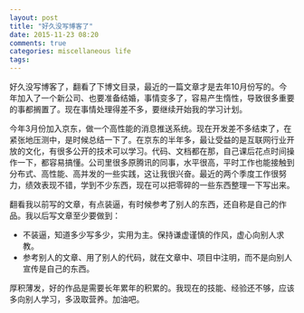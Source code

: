 ```yaml
---
layout: post
title: "好久没写博客了"
date: 2015-11-23 08:20
comments: true
categories: miscellaneous life
tags: 
---
```




好久没写博客了，翻看了下博文目录，最近的一篇文章才是去年10月份写的。今年加入了一个新公司、也要准备结婚，事情变多了，容易产生惰性，导致很多重要的事都搁置了。现在事情处理得差不多，要继续开始我的学习计划。

<!--more-->

今年3月份加入京东，做一个高性能的消息推送系统。现在开发差不多结束了，在紧张地压测中，是时候总结一下了。在京东的半年多，最让受益的是互联网行业开放的文化，有很多公开的技术可以学习。代码、文档都在那，自己课后花点时间操作一下，都容易搞懂。公司里很多原腾讯的同事，水平很高，平时工作也能接触到分布式、高性能、高并发的一些实践，这让我很兴奋。最近的两个季度工作很努力，绩效表现不错，学到不少东西，现在可以把零碎的一些东西整理一下写出来。

翻看我以前写的文章，有点装逼，有时候参考了别人的东西，还自称是自己的作品。我以后写文章至少要做到：

- 不装逼，知道多少写多少，实用为主。保持谦虚谨慎的作风，虚心向别人求教。
- 参考别人的文章、用了别人的代码，就在文章中、项目中注明，而不是向别人宣传是自己的东西。

厚积薄发，好的作品是需要长年累年的积累的。我现在的技能、经验还不够，应该多向别人学习，多汲取营养。加油吧。

